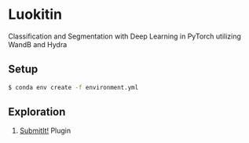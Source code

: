 # Luokitin

Classification and Segmentation with Deep Learning in PyTorch utilizing WandB and Hydra 


## Setup

```bash
$ conda env create -f environment.yml
```

## Exploration
1. [SubmitIt!](https://github.com/facebookincubator/submitit) Plugin